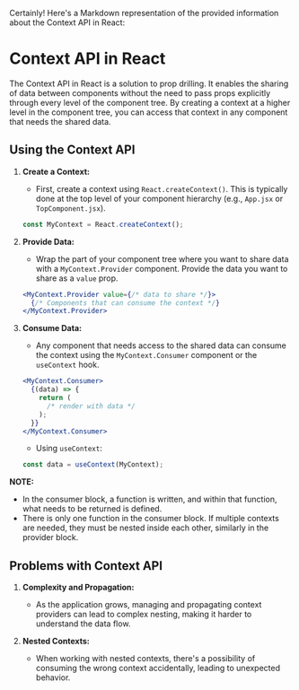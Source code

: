 Certainly! Here's a Markdown representation of the provided information about the Context API in React:


# Context API in React

The Context API in React is a solution to prop drilling. It enables the sharing of data between components without the need to pass props explicitly through every level of the component tree. By creating a context at a higher level in the component tree, you can access that context in any component that needs the shared data.

## Using the Context API

1. **Create a Context:**
   - First, create a context using `React.createContext()`. This is typically done at the top level of your component hierarchy (e.g., `App.jsx` or `TopComponent.jsx`).
   ```jsx
   const MyContext = React.createContext();
   ```

2. **Provide Data:**
   - Wrap the part of your component tree where you want to share data with a `MyContext.Provider` component. Provide the data you want to share as a `value` prop.
   ```jsx
   <MyContext.Provider value={/* data to share */}>
     {/* Components that can consume the context */}
   </MyContext.Provider>
   ```

3. **Consume Data:**
   - Any component that needs access to the shared data can consume the context using the `MyContext.Consumer` component or the `useContext` hook.
   ```jsx
   <MyContext.Consumer>
     {(data) => {
       return (
         /* render with data */
       );
     }}
   </MyContext.Consumer>
   ```
   - Using `useContext`:
   ```jsx
   const data = useContext(MyContext);
   ```

**NOTE:**
- In the consumer block, a function is written, and within that function, what needs to be returned is defined.
- There is only one function in the consumer block. If multiple contexts are needed, they must be nested inside each other, similarly in the provider block.

## Problems with Context API

1. **Complexity and Propagation:**
   - As the application grows, managing and propagating context providers can lead to complex nesting, making it harder to understand the data flow.

2. **Nested Contexts:**
   - When working with nested contexts, there's a possibility of consuming the wrong context accidentally, leading to unexpected behavior.
```

